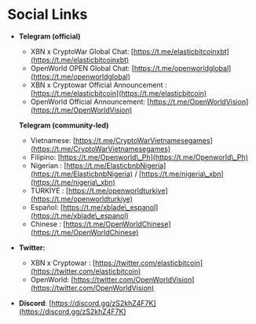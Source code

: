 # Social Links

*   **Telegram (official)**

    * XBN x CryptoWar Global Chat: [https://t.me/elasticbitcoinxbt](https://t.me/elasticbitcoinxbt)
    * OpenWorld OPEN Global Chat: [https://t.me/openworldglobal](https://t.me/openworldglobal)
    * XBN x Cryptowar Official Announcement : [https://t.me/elasticbitcoin](https://t.me/elasticbitcoin)
    * OpenWorld Official Announcement: [https://t.me/OpenWorldVision](https://t.me/OpenWorldVision)

    **Telegram (community-led)**

    * Vietnamese: [https://t.me/CryptoWarVietnamesegames](https://t.me/CryptoWarVietnamesegames)
    * Filipino: [https://t.me/Openworld\_Ph](https://t.me/Openworld\_Ph)
    * Nigerian : [https://t.me/ElasticbnbNigeria](https://t.me/ElasticbnbNigeria) / [https://t.me/nigeria\_xbn](https://t.me/nigeria\_xbn)
    * TÜRKİYE : [https://t.me/openworldturkiye](https://t.me/openworldturkiye)
    * Español: [https://t.me/xblade\_espanol](https://t.me/xblade\_espanol)
    * Chinese : [https://t.me/OpenWorldChinese](https://t.me/OpenWorldChinese)
* **Twitter:**
  * XBN x Cryptowar : [https://twitter.com/elasticbitcoin](https://twitter.com/elasticbitcoin)
  * OpenWorld: [https://twitter.com/OpenWorldVision](https://twitter.com/OpenWorldVision)
* **Discord**: [https://discord.gg/zS2khZ4F7K](https://discord.gg/zS2khZ4F7K)
